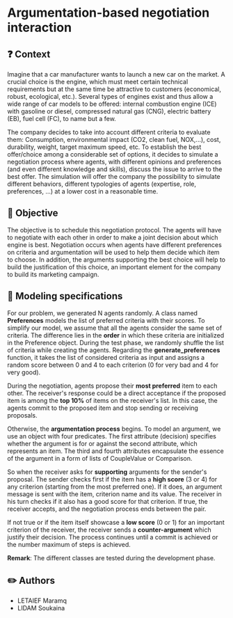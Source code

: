 # **Argumentation-based negotiation interaction**


## ❓ Context
Imagine that a car manufacturer wants to launch a new car on the market. A crucial choice is the engine, which must meet certain technical requirements but at the same time be attractive to customers (economical, robust, ecological, etc.). Several types of engines exist and thus allow a wide range of car models to be offered: internal combustion engine (ICE) with gasoline or diesel, compressed natural gas (CNG), electric battery (EB), fuel cell (FC), to name but a few. 

The company decides to take into account different criteria to evaluate them: Consumption, environmental impact (CO2, clean fuel, NOX,...), cost, durability, weight, target maximum speed, etc. To establish the best offer/choice among a considerable set of options, it decides to simulate a negotiation process where agents, with different opinions and preferences (and even different knowledge and skills), discuss the issue to arrive to the best offer.  The simulation will offer the company the possibility to simulate different behaviors, different typologies of agents (expertise, role, preferences, ...) at a lower cost in a reasonable time.

## 🎯 Objective
The objective is to schedule this negotiation protocol.  The agents will have to negotiate with each other in order to make a joint decision about which engine is best. Negotiation occurs when agents have different preferences on criteria and argumentation will be used to help them decide which item to choose. In addition, the arguments supporting the best choice will help to build the justification of this choice, an important element for the company to build its marketing campaign.

## :memo: Modeling specifications
For our problem, we generated N agents randomly. A class named **Preferences** models the list of preferred criteria with their scores. To simplify our model, we assume that all the agents consider the same set of criteria. The difference lies in the **order** in which these criteria are initialized in the Preference object. During the test phase, we randomly shuffle the list of criteria while creating the agents. Regarding the **generate_preferences** function, it takes the list of considered criteria as input and assigns a random score between 0 and 4 to each criterion (0 for very bad and 4 for very good).

During the negotiation, agents propose their **most preferred** item to each other. The receiver's response could be a direct acceptance if the proposed item is among the **top 10%** of items on the receiver's list. In this case, the agents commit to the proposed item and stop sending or receiving proposals. 

Otherwise, the **argumentation process** begins. To model an argument, we use an object with four predicates. The first attribute (decision) specifies whether the argument is for or against the second attribute, which represents an item. The third and fourth attributes encapsulate the essence of the argument in a form of lists of CoupleValue or Comparison.

So when the receiver asks for **supporting** arguments for the sender's proposal. The sender checks first if the item has a **high score** (3 or 4) for any criterion (starting from the most preferred one). If it does, an argument message is sent with the item, criterion name and its value. The receiver in his turn checks if it also has a good score for that criterion. If true, the receiver accepts, and the negotiation process ends between the pair. 

If not true or if the item itself showcase a **low score** (0 or 1) for an important criterion of the receiver, the receiver sends a **counter-argument** which justify their decision. The process continues until a commit is achieved or the number maximum of steps is achieved.

**Remark**: The different classes are tested during the development phase.

## :pencil2: Authors
- LETAIEF Maramq
- LIDAM Soukaina

